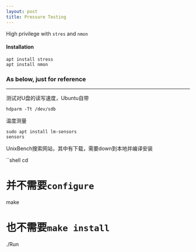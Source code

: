 ```yaml
---
layout: post
title: Pressure Testing
---
```


High privilege with `stres` and `nmon`

#### Installation
```shell
apt install stress
apt install nmon
```


### As below, just for reference
---
测试对U盘的读写速度，Ubuntu自带

```shell
hdparm -Tt /dev/sdb
```


温度测量

```shell
sudo apt install lm-sensors
sensors
```


UnixBench搜索网站，其中有下载，需要down到本地并编译安装

``shell
cd 
# 并不需要`configure`
make
# 也不需要`make install`
./Run
```

